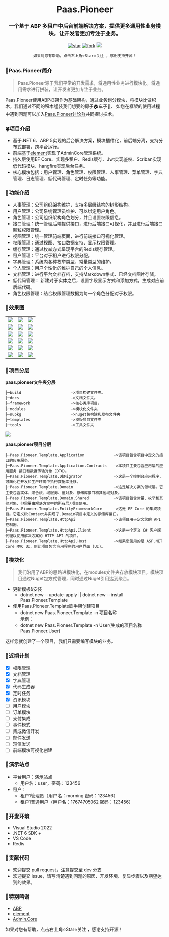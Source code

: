 <h1 align="center">Paas.Pioneer</h1>
<h3 align="center">一个基于 ABP 多租户中后台前端解决方案，提供更多通用性业务模块，让开发者更加专注于业务。</h3>
<div align="center">

[![star](https://gitee.com/chenxi-team/paas-pioneer/badge/star.svg?theme=dark)](https://gitee.com/chenxi-team/paas-pioneer/stargazers)
[![fork](https://gitee.com/chenxi-team/paas-pioneer/badge/fork.svg?theme=dark)](https://gitee.com/chenxi-team/paas-pioneer/members)
[![](https://img.shields.io/badge/QQ群-812722325-red)](https://jq.qq.com/?_wv=1027&k=5eRxySKd)

    如果对您有帮助，点击右上角⭐Star⭐关注 ，感谢支持开源！
</div>

### 🌱Paas.Pioneer简介
> Paas.Pioneer源于我们平常的开发需求，将通用性业务进行模块化。将通用需求进行拼装，让开发者更加专注于业务。
    
Paas.Pioneer使用ABP框架作为基础架构，通过业务划分模块，将模块比做积木，我们通过不同的积木组装我们想要的房子🏠车子🚗，
如您在框架的使用过程中遇到问题可以加入[Paas.Pioneer讨论群](https://jq.qq.com/?_wv=1027&k=5eRxySKd)共同探讨技术。

### 🍀项目介绍
- 基于.NET 6、ABP 5实现的后台解决方案，模块插件化，前后端分离，支持分布式部署，跨平台运行。
- 前端基于[element](https://element.eleme.cn/#/zh-CN)实现了AdminCore管理系统。
- 持久层使用EF Core、实现多租户、Redis缓存、Jwt实现鉴权、Scriban实现低代码模块、hangfire实现后台任务。
- 核心模块包括：用户管理、角色管理、权限管理、人事管理、菜单管理、字典管理、日志管理、低代码管理、定时任务等功能。

### 🌴功能介绍
- 人事管理：公司组织架构维护，支持多层级结构的树形结构。
- 用户管理：公司系统管理员维护、可以绑定用户角色。
- 角色管理：公司组织架构角色划分，并且设置权限信息。
- 接口管理：统一管理后端提供接口，进行后端接口可视化，并且进行后端接口颗粒权限管理。
- 视图管理：统一管理前端页面，进行前端接口可视化管理。
- 权限管理：通过视图、接口数据支持、显示权限管理。
- 缓存管理：通过枚举方式呈现平台的Redis缓存管理。
- 租户管理：平台对于租户进行权限分配。
- 字典管理：系统内各种枚举类型、常量类型的维护。
- 个人管理：用户个性化的维护自己的个人信息。
- 文档管理：进行平台文档存档，支持Markdown格式、已经文档图片存储。
- 低代码管理： 新建对于实体之后，设置字段显示方式和添加方式，生成对应前后端代码。
- 角色权限管理：结合权限管理数据为每一个角色分配对于权限。

### 🌵效果图

<table>
    <tr>
        <td><img src="https://chenxi-team.gitee.io/paas-pioneer/imgs/1.png"/></td>
        <td><img src="https://chenxi-team.gitee.io/paas-pioneer/imgs/2.png"/></td>
        <td><img src="https://chenxi-team.gitee.io/paas-pioneer/imgs/3.png"/></td>
    </tr>
    <tr>
        <td><img src="https://chenxi-team.gitee.io/paas-pioneer/imgs/4.png"/></td>
        <td><img src="https://chenxi-team.gitee.io/paas-pioneer/imgs/5.png"/></td>
        <td><img src="https://chenxi-team.gitee.io/paas-pioneer/imgs/6.png"/></td>
    </tr>
    <tr>
        <td><img src="https://chenxi-team.gitee.io/paas-pioneer/imgs/7.png"/></td>
        <td><img src="https://chenxi-team.gitee.io/paas-pioneer/imgs/8.png"/></td>
        <td><img src="https://chenxi-team.gitee.io/paas-pioneer/imgs/9.png"/></td>
    </tr>
    <tr>
        <td><img src="https://chenxi-team.gitee.io/paas-pioneer/imgs/10.png"/></td>
        <td><img src="https://chenxi-team.gitee.io/paas-pioneer/imgs/11.png"/></td>
        <td><img src="https://chenxi-team.gitee.io/paas-pioneer/imgs/12.png"/></td>
    </tr>
    <tr>
        <td><img src="https://chenxi-team.gitee.io/paas-pioneer/imgs/13.png"/></td>
        <td><img src="https://chenxi-team.gitee.io/paas-pioneer/imgs/14.png"/></td>
        <td><img src="https://chenxi-team.gitee.io/paas-pioneer/imgs/15.png"/></td>
    </tr>
    <tr>
        <td><img src="https://chenxi-team.gitee.io/paas-pioneer/imgs/16.png"/></td>
        <td><img src="https://chenxi-team.gitee.io/paas-pioneer/imgs/17.png"/></td>
        <td><img src="https://chenxi-team.gitee.io/paas-pioneer/imgs/18.png"/></td>
    </tr>
</table>

### 🌲项目分层
**paas.pioneer文件夹分层**
```
├─build                      ->项目构建文件夹。
├─docs                       ->文档文件夹。
├─framework                  ->核心类库项目。
├─modules                    ->模块化文件夹
├─nupkg                      ->nuget包构建和发布文件夹
├─templates                  ->模板项目文件夹
├─tools                      ->工具文件夹
```
<img src="https://chenxi-team.gitee.io/paas-pioneer/imgs/19.png"/>

**paas.pioneer项目分层**
```
├─Paas.Pioneer.Template.Application             ->该项目包含项目中定义的接口的应用服务。
├─Paas.Pioneer.Template.Application.Contracts   ->本项目主要包含应用层的应用服务 接口和数据传输对象（DTO）。
├─Paas.Pioneer.Template.DbMigrator              ->这是一个控制台应用程序，可简化在开发和生产环境中执行数据库迁移。
├─Paas.Pioneer.Template.Domain                  ->这是解决方案的领域层。它主要包含实体、聚合根、域服务、值对象、存储库接口和其他域对象。
├─Paas.Pioneer.Template.Domain.Shared           ->该项目包含常量、枚举和其他对象，但需要由解决方案中的所有层/项目使用。
├─Paas.Pioneer.Template.EntityFrameworkCore     ->这是 EF Core 的集成项目。它定义DbContext并实现了.Domain项目中定义的存储库接口。
├─Paas.Pioneer.Template.HttpApi                 ->该项目用于定义您的 API 控制器。
├─Paas.Pioneer.Template.HttpApi.Client          ->这是一个定义 C# 客户端代理以使用解决方案的 HTTP API 的项目。
├─Paas.Pioneer.Template.HttpApi.Host            ->如果您使用的是 ASP.NET Core MVC UI，则此项目包含应用程序的用户界面 (UI)。
```
### 🥦模块化
> 我们沿用了ABP的思路进模块化，在modules文件夹存放模块项目，模块项目通过Nuget包方式管理，同时通过Nuget引用达到聚合。

- 更新模板&安装
    - dotnet new --update-apply || dotnet new --install Paas.Pioneer.Template
- 使用Paas.Pioneer.Template脚手架创建项目
    - dotnet new Paas.Pioneer.Template -n 项目名称<br/>
    示例：
    - dotnet new Paas.Pioneer.Template -n User(生成的项目名称 Paas.Pioneer.User)

这样您就创建了一个项目，我们只需要编写模块的业务。

### 🌻近期计划
- [x] 权限管理
- [x] 文档管理
- [x] 字典管理
- [x] 代码生成器
- [x] 定时任务
- [x] 资讯模块
- [ ] 用户模块
- [ ] 订单模块
- [ ] 支付集成
- [ ] 事件模式
- [ ] 集成微信开发
- [ ] 邮件发送
- [ ] 短信发送
- [ ] 前端模块可视化创建

### 🌾演示站点
- 平台用户：[演示站点](http://119.91.225.37/)
    - 用户名：user，密码：123456
- 租户： 
    - 租户1管理员（用户名：morning 密码：123456）
    - 租户1普通用户（用户名：17674705062 密码：123456）

### 🥗开发环境
- Visual Studio 2022
- .NET 6 SDK +
- VS Code
- Redis

### 💐贡献代码

- 欢迎提交 pull request，注意提交至 dev 分支
- 欢迎提交 issue，请写清楚遇到问题的原因、开发环境、复显步骤以及期望达到的效果。

### 🥂特别鸣谢
- [ABP](https://www.abp.io/)
- [element](https://element.eleme.cn/#/zh-CN)
- [Admin.Core](https://gitee.com/zhontai/Admin.Core)

如果对您有帮助，点击右上角⭐Star⭐关注 ，感谢支持开源！